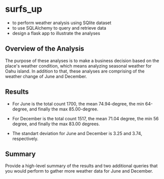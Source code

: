 # surfs_up
  - to perform weather analysis using SQlite dataset
  - to use SQLAlchemy to query and retrieve data
  - design a flask app to illustrate the analyses

## Overview of the Analysis
The purpose of these analyses is to make a business decision based on the place's weather condition, which means analyzing seasonal weather for Oahu island. In addition to that, these analyses are comprising of the weather change of June and December. 
## Results
  - For June is the total count 1700, the mean 74.94-degree, the min 64-degree, and finally the max 85.00-degree. 

<p align="left"><https://github.com/zkirsan/surfs_up/blob/main/Resources/June_Temps.PNG"></img></p>
  
  - For December is the total count 1517, the mean 71.04 degree, the min 56 degree, and finally the max 83.00 degrees.

<p align="left"><https://github.com/zkirsan/surfs_up/blob/main/Resources/Dec_Temps.PNG"></img></p>
  
  - The standart deviation for June and December is 3.25 and 3.74, respectively. 

## Summary
Provide a high-level summary of the results and two additional queries that you would perform to gather more weather data for June and December.
